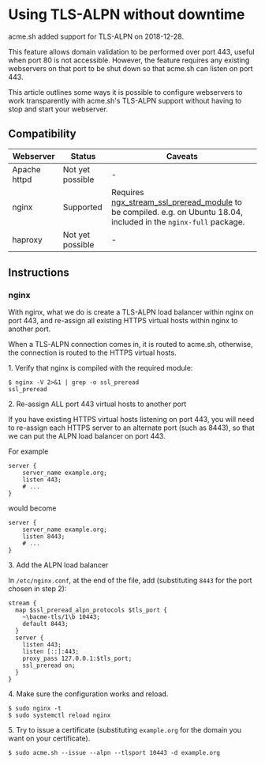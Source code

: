 # Using TLS-ALPN without downtime

acme.sh added support for TLS-ALPN on 2018-12-28.

This feature allows domain validation to be performed over port 443, useful when port 80 is not accessible. However, the feature requires any existing webservers on that port to be shut down so that acme.sh can listen on port 443.

This article outlines some ways it is possible to configure webservers to work transparently with acme.sh's TLS-ALPN support without having to stop and start your webserver.

## Compatibility

| Webserver | Status | Caveats |
|-----------|--------|---------|
| Apache httpd | Not yet possible | - | 
| nginx | Supported | Requires [ngx_stream_ssl_preread_module](http://nginx.org/en/docs/stream/ngx_stream_ssl_preread_module.html) to be compiled. e.g. on Ubuntu 18.04, included in the `nginx-full` package. |
| haproxy | Not yet possible | - 

## Instructions

### nginx

With nginx, what we do is create a TLS-ALPN load balancer within nginx on port 443, and re-assign all existing HTTPS virtual hosts within nginx to another port.

When a TLS-ALPN connection comes in, it is routed to acme.sh, otherwise, the connection is routed to the HTTPS virtual hosts.


1\. Verify that nginx is compiled with the required module:

    $ nginx -V 2>&1 | grep -o ssl_preread
    ssl_preread


2\. Re-assign ALL port 443 virtual hosts to another port

If you have existing HTTPS virtual hosts listening on port 443, you will need to re-assign each HTTPS server to an alternate port (such as 8443), so that we can put the ALPN load balancer on port 443.

For example

```nginx
server {
    server_name example.org;
    listen 443;
    # ...
}
```

would become

```nginx
server {
    server_name example.org;
    listen 8443;
    # ...
}
```

3\. Add the ALPN load balancer

In `/etc/nginx.conf`, at the end of the file, add (substituting `8443` for the port chosen in step 2):

```nginx
stream {
  map $ssl_preread_alpn_protocols $tls_port {
    ~\bacme-tls/1\b 10443;
    default 8443;
  }
  server {
    listen 443;
    listen [::]:443;
    proxy_pass 127.0.0.1:$tls_port;
    ssl_preread on;
  }
}
```

4\. Make sure the configuration works and reload.

    $ sudo nginx -t
    $ sudo systemctl reload nginx

5\. Try to issue a certificate (substituting `example.org` for the domain you want on your certificate).

    $ sudo acme.sh --issue --alpn --tlsport 10443 -d example.org
